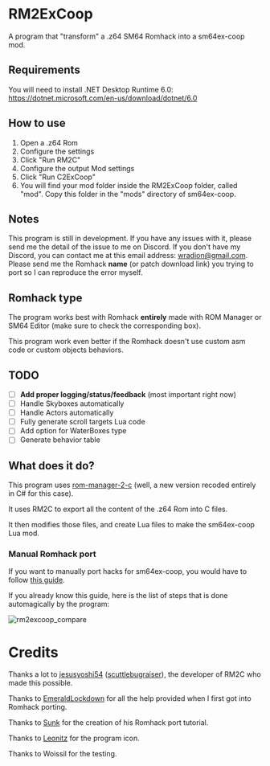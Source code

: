 # RM2ExCoop

A program that "transform" a .z64 SM64 Romhack into a sm64ex-coop mod.

## Requirements

You will need to install .NET Desktop Runtime 6.0: https://dotnet.microsoft.com/en-us/download/dotnet/6.0

## How to use

1. Open a .z64 Rom
2. Configure the settings
3. Click "Run RM2C"
4. Configure the output Mod settings
5. Click "Run C2ExCoop"
6. You will find your mod folder inside the RM2ExCoop folder, called "mod". Copy this folder in the "mods" directory of sm64ex-coop.

## Notes

This program is still in development. If you have any issues with it, please send me the detail of the issue to me on Discord.
If you don't have my Discord, you can contact me at this email address: wradion@gmail.com.
Please send me the Romhack **name** (or patch download link) you trying to port so I can reproduce the error myself.

## Romhack type

The program works best with Romhack **entirely** made with ROM Manager or SM64 Editor (make sure to check the corresponding box).

This program work even better if the Romhack doesn't use custom asm code or custom objects behaviors.

## TODO

- [ ] **Add proper logging/status/feedback** (most important right now)
- [ ] Handle Skyboxes automatically
- [ ] Handle Actors automatically
- [ ] Fully generate scroll targets Lua code
- [ ] Add option for WaterBoxes type
- [ ] Generate behavior table

## What does it do?

This program uses [rom-manager-2-c](https://gitlab.com/scuttlebugraiser/rom-manger-2-c/) (well, a new version recoded entirely in C# for this case).

It uses RM2C to export all the content of the .z64 Rom into C files.

It then modifies those files, and create Lua files to make the sm64ex-coop Lua mod.

### Manual Romhack port

If you want to manually port hacks for sm64ex-coop, you would have to follow [this guide](https://docs.google.com/document/d/1iQW043U51wDIU-xnyZvorHg9Dnio_N70iMPVn3JFRuY).

If you already know this guide, here is the list of steps that is done automagically by the program:

![rm2excoop_compare](https://user-images.githubusercontent.com/7728178/194631372-4023440d-264c-48ba-8705-83471d2dfbe5.jpg)

# Credits

Thanks a lot to [jesusyoshi54](https://github.com/jesusyoshi54) ([scuttlebugraiser](https://gitlab.com/scuttlebugraiser)), the developer of RM2C who made this possible.

Thanks to [EmeraldLockdown](https://github.com/EmeraldLoc) for all the help provided when I first got into Romhack porting.

Thanks to [Sunk](https://www.youtube.com/channel/UCBT9x3fRcOqbDTATXVgptWg) for the creation of his Romhack port tutorial.

Thanks to [Leonitz](https://www.youtube.com/c/Leonitz) for the program icon.

Thanks to Woissil for the testing.
